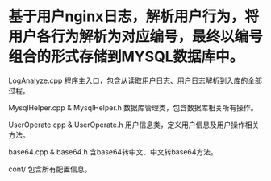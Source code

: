# 基于用户nginx日志，解析用户行为，将用户各行为解析为对应编号，最终以编号组合的形式存储到MYSQL数据库中。

LogAnalyze.cpp
程序主入口，包含从读取用户日志、用户日志解析到入库的全部过程。

MysqlHelper.cpp & MysqlHelper.h
数据库管理类，包含数据库相关所有操作。

UserOperate.cpp & UserOperate.h
用户信息类，定义用户信息及用户操作相关方法。

base64.cpp & base64.h
含base64转中文、中文转base64方法。

conf/
包含所有配置信息。